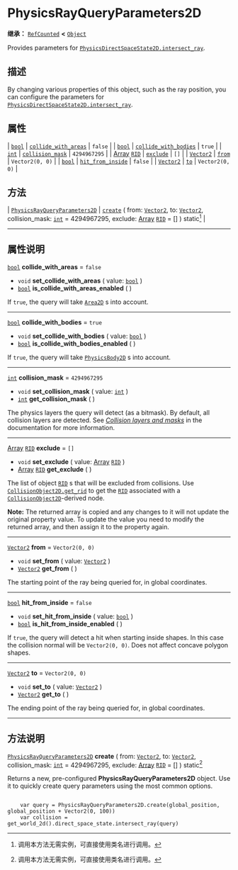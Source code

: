 <!-- ⚠ 请勿编辑本文件 ⚠ -->
<!-- 本文档使用脚本从 WeDot 引擎源码仓库生成。 -->
<!-- 生成脚本：https://github.com/WeDot-Engine/WeDot/tree/4.3/doc/tools/make_md.py； -->
<!-- 原文件：https://github.com/WeDot-Engine/WeDot/tree/4.3/doc/classes/PhysicsRayQueryParameters2D.xml。 -->

<div id="_class_physicsrayqueryparameters2d"></div>

# PhysicsRayQueryParameters2D

**继承：** [`RefCounted`](class_refcounted.md) **<** [`Object`](class_object.md)

Provides parameters for [`PhysicsDirectSpaceState2D.intersect_ray`](#class_physicsdirectspacestate2d_method_intersect_ray).

## 描述

By changing various properties of this object, such as the ray position, you can configure the parameters for [`PhysicsDirectSpaceState2D.intersect_ray`](#class_physicsdirectspacestate2d_method_intersect_ray).

## 属性

| [`bool`](class_bool.md)                       | [`collide_with_areas`](#class_physicsrayqueryparameters2d_property_collide_with_areas)   | ``false``         |
| [`bool`](class_bool.md)                       | [`collide_with_bodies`](#class_physicsrayqueryparameters2d_property_collide_with_bodies) | ``true``          |
| [`int`](class_int.md)                         | [`collision_mask`](#class_physicsrayqueryparameters2d_property_collision_mask)           | ``4294967295``    |
| [Array](class_array.md) [`RID`](class_rid.md) | [`exclude`](#class_physicsrayqueryparameters2d_property_exclude)                         | ``[]``            |
| [`Vector2`](class_vector2.md)                 | [`from`](#class_physicsrayqueryparameters2d_property_from)                               | ``Vector2(0, 0)`` |
| [`bool`](class_bool.md)                       | [`hit_from_inside`](#class_physicsrayqueryparameters2d_property_hit_from_inside)         | ``false``         |
| [`Vector2`](class_vector2.md)                 | [`to`](#class_physicsrayqueryparameters2d_property_to)                                   | ``Vector2(0, 0)`` |

## 方法

| [`PhysicsRayQueryParameters2D`](class_physicsrayqueryparameters2d.md) | [`create`](#class_physicsrayqueryparameters2d_method_create) ( from: [`Vector2`](class_vector2.md), to: [`Vector2`](class_vector2.md), collision_mask: [`int`](class_int.md) = 4294967295, exclude: [Array](class_array.md) [`RID`](class_rid.md) = [] ) static[^static] |

<!-- rst-class:: classref-section-separator -->

---

## 属性说明

<div id="_class_physicsrayqueryparameters2d_property_collide_with_areas"></div>

[`bool`](class_bool.md) **collide_with_areas** = ``false`` <div id="class_physicsrayqueryparameters2d_property_collide_with_areas"></div>

- `void` **set_collide_with_areas** ( value: [`bool`](class_bool.md) )
- [`bool`](class_bool.md) **is_collide_with_areas_enabled** ( )

If `true`, the query will take [`Area2D`](class_area2d.md) s into account.

<!-- rst-class:: classref-item-separator -->

---

<div id="_class_physicsrayqueryparameters2d_property_collide_with_bodies"></div>

[`bool`](class_bool.md) **collide_with_bodies** = ``true`` <div id="class_physicsrayqueryparameters2d_property_collide_with_bodies"></div>

- `void` **set_collide_with_bodies** ( value: [`bool`](class_bool.md) )
- [`bool`](class_bool.md) **is_collide_with_bodies_enabled** ( )

If `true`, the query will take [`PhysicsBody2D`](class_physicsbody2d.md) s into account.

<!-- rst-class:: classref-item-separator -->

---

<div id="_class_physicsrayqueryparameters2d_property_collision_mask"></div>

[`int`](class_int.md) **collision_mask** = ``4294967295`` <div id="class_physicsrayqueryparameters2d_property_collision_mask"></div>

- `void` **set_collision_mask** ( value: [`int`](class_int.md) )
- [`int`](class_int.md) **get_collision_mask** ( )

The physics layers the query will detect (as a bitmask). By default, all collision layers are detected. See [*Collision layers and masks*](../tutorials/physics/physics_introduction.md#collision-layers-and-masks) in the documentation for more information.

<!-- rst-class:: classref-item-separator -->

---

<div id="_class_physicsrayqueryparameters2d_property_exclude"></div>

[Array](class_array.md) [`RID`](class_rid.md) **exclude** = ``[]`` <div id="class_physicsrayqueryparameters2d_property_exclude"></div>

- `void` **set_exclude** ( value: [Array](class_array.md) [`RID`](class_rid.md) )
- [Array](class_array.md) [`RID`](class_rid.md) **get_exclude** ( )

The list of object [`RID`](class_rid.md) s that will be excluded from collisions. Use [`CollisionObject2D.get_rid`](#class_collisionobject2d_method_get_rid) to get the [`RID`](class_rid.md) associated with a [`CollisionObject2D`](class_collisionobject2d.md)-derived node.

 **Note:** The returned array is copied and any changes to it will not update the original property value. To update the value you need to modify the returned array, and then assign it to the property again.

<!-- rst-class:: classref-item-separator -->

---

<div id="_class_physicsrayqueryparameters2d_property_from"></div>

[`Vector2`](class_vector2.md) **from** = ``Vector2(0, 0)`` <div id="class_physicsrayqueryparameters2d_property_from"></div>

- `void` **set_from** ( value: [`Vector2`](class_vector2.md) )
- [`Vector2`](class_vector2.md) **get_from** ( )

The starting point of the ray being queried for, in global coordinates.

<!-- rst-class:: classref-item-separator -->

---

<div id="_class_physicsrayqueryparameters2d_property_hit_from_inside"></div>

[`bool`](class_bool.md) **hit_from_inside** = ``false`` <div id="class_physicsrayqueryparameters2d_property_hit_from_inside"></div>

- `void` **set_hit_from_inside** ( value: [`bool`](class_bool.md) )
- [`bool`](class_bool.md) **is_hit_from_inside_enabled** ( )

If `true`, the query will detect a hit when starting inside shapes. In this case the collision normal will be `Vector2(0, 0)`. Does not affect concave polygon shapes.

<!-- rst-class:: classref-item-separator -->

---

<div id="_class_physicsrayqueryparameters2d_property_to"></div>

[`Vector2`](class_vector2.md) **to** = ``Vector2(0, 0)`` <div id="class_physicsrayqueryparameters2d_property_to"></div>

- `void` **set_to** ( value: [`Vector2`](class_vector2.md) )
- [`Vector2`](class_vector2.md) **get_to** ( )

The ending point of the ray being queried for, in global coordinates.

<!-- rst-class:: classref-section-separator -->

---

## 方法说明

<div id="_class_physicsrayqueryparameters2d_method_create"></div>

[`PhysicsRayQueryParameters2D`](class_physicsrayqueryparameters2d.md) **create** ( from: [`Vector2`](class_vector2.md), to: [`Vector2`](class_vector2.md), collision_mask: [`int`](class_int.md) = 4294967295, exclude: [Array](class_array.md) [`RID`](class_rid.md) = [] ) static[^static]<div id="class_physicsrayqueryparameters2d_method_create"></div>

Returns a new, pre-configured **PhysicsRayQueryParameters2D** object. Use it to quickly create query parameters using the most common options.

```

    var query = PhysicsRayQueryParameters2D.create(global_position, global_position + Vector2(0, 100))
    var collision = get_world_2d().direct_space_state.intersect_ray(query)
```



[^virtual]: 本方法通常需要用户覆盖才能生效。
[^const]: 本方法无副作用，不会修改该实例的任何成员变量。
[^vararg]: 本方法除了能接受在此处描述的参数外，还能够继续接受任意数量的参数。
[^constructor]: 本方法用于构造某个类型。
[^static]: 调用本方法无需实例，可直接使用类名进行调用。
[^operator]: 本方法描述的是使用本类型作为左操作数的有效运算符。
[^bitfield]: 这个值是由下列位标志构成位掩码的整数。
[^void]: 无返回值。
